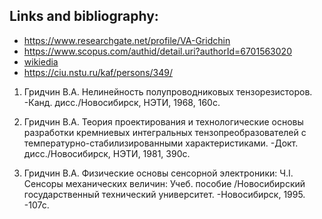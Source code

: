 ## Links and bibliography:

* https://www.researchgate.net/profile/VA-Gridchin
* https://www.scopus.com/authid/detail.uri?authorId=6701563020
* [wikiedia](https://ru.wikipedia.org/wiki/%D0%93%D1%80%D0%B8%D0%B4%D1%87%D0%B8%D0%BD,_%D0%92%D0%B8%D0%BA%D1%82%D0%BE%D1%80_%D0%90%D0%BB%D0%B5%D0%BA%D1%81%D0%B5%D0%B5%D0%B2%D0%B8%D1%87)
* https://ciu.nstu.ru/kaf/persons/349/


1. Гридчин В.А. Нелинейность полупроводниковых тензорезисторов. -Канд. дисс./Новосибирск, НЭТИ, 1968, 160с.

2. Гридчин В.А. Теория проектирования и технологические основы разработки кремниевых интегральных тензопреобразователей с температурно-стабилизированными характеристиками. -Докт. дисс./Новосибирск, НЭТИ, 1981, 390с.

3. Гридчин В.А. Физические основы сенсорной электроники: Ч.I. Сенсоры механических величин: Учеб. пособие /Новосибирский государственный технический университет. -Новосибирск, 1995. -107с.
